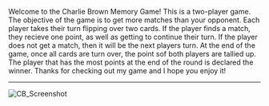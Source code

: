 Welcome to the Charlie Brown Memory Game! This is a two-player game. The objective of the game is to get more matches than your opponent. Each player takes their turn flipping over two cards. If the player finds a match, they recieve one point, as well as getting to continue their turn. If the player does not get a match, then it will be the next players turn. At the end of the game, once all cards are turn over, the point sof both players are tallied up. The player that has the most points at the end of the round is declared the winner. Thanks for checking out my game and I hope you enjoy it! 
<hr>

![CB_Screenshot](https://user-images.githubusercontent.com/87543482/189380217-b34a2cba-dc81-48df-8991-7e3082eb7cc7.png)
